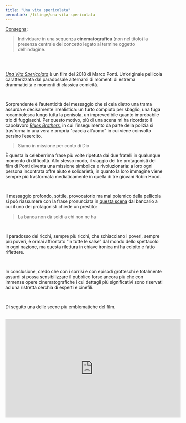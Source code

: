 ```yaml
---
title: "Una vita spericolata"
permalink: /filinge/una-vita-spericolata
---
```

[Consegna](https://filinge.blogspot.com/2020/04/step-10-nel-cinema.html):

> Individuare in una sequenza **cinematografica** (non nel titolo) la presenza centrale del concetto legato al termine oggetto dell’indagine.

<br>
<br>

[*Una Vita Spericolata*](https://www.imdb.com/title/tt6917272/) è un film del 2018 di Marco Ponti. Un’originale pellicola caratterizzata dal paradossale alternarsi di momenti di estrema drammaticità e momenti di classica comicità.

<br>

Sorprendente è l’autenticità del messaggio che si cela dietro una trama assurda e decisamente irrealistica: un furto compiuto per sbaglio, una fuga rocambolesca lungo tutta la penisola, un imprevedibile quanto improbabile trio di fuggiaschi. Per questo motivo, più di una scena mi ha ricordato il capolavoro [*Blues Brothers*](https://www.imdb.com/title/tt0080455/), in cui l’inseguimento da parte della polizia si trasforma in una vera e propria "caccia all’uomo" in cui viene coinvolto persino l’esercito.

> Siamo in missione per conto di Dio

È questa la celeberrima frase più volte ripetuta dai due fratelli in qualunque momento di difficoltà. Allo stesso modo, il viaggio dei tre protagonisti del film di Ponti diventa una missione simbolica e rivoluzionaria: a loro ogni persona incontrata offre aiuto e solidarietà, in quanto la loro immagine viene sempre più trasformata mediaticamente in quella di tre giovani Robin Hood.

<br>

Il messaggio profondo, sottile, provocatorio ma mai polemico della pellicola si può riassumere con la frase pronunciata in [questa scena](https://youtu.be/u_1qt0riSkQ) dal bancario a cui il uno dei protagonisti chiede un prestito:

> La banca non dà soldi a chi non ne ha

<br>

Il paradosso dei ricchi, sempre più ricchi, che schiacciano i poveri, sempre più poveri, è ormai affrontato “in tutte le salse” dal mondo dello spettacolo in ogni nazione, ma questa rilettura in chiave ironica mi ha colpito e fatto riflettere.

<br>

In conclusione, credo che con i sorrisi e con episodi grotteschi e totalmente assurdi si possa sensibilizzare il pubblico forse ancora più che con immense opere cinematografiche i cui dettagli più significativi sono riservati ad una ristretta cerchia di esperti e cinefili.

<br>

Di seguito una delle scene più emblematiche del film.

<br>

<iframe width="560" height="315" src="https://www.youtube-nocookie.com/embed/oa0bYZWOM1Q" frameborder="0" allow="accelerometer; autoplay; encrypted-media; gyroscope; picture-in-picture" allowfullscreen></iframe>
